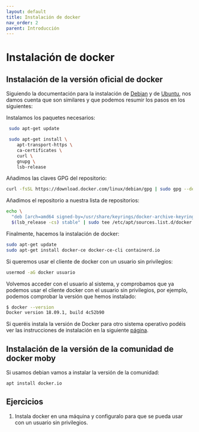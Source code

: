 ```yaml
---
layout: default
title: Instalación de docker
nav_order: 2
parent: Introducción
---
```

# Instalación de docker

## Instalación de la versión oficial de docker

Siguiendo la documentación para la instalación de [Debian](https://docs.docker.com/engine/install/debian/) y de [Ubuntu](https://docs.docker.com/engine/install/ubuntu/), nos damos cuenta que son similares y que podemos resumir los pasos en los siguientes:

Instalamos los paquetes necesarios:

```bash
 sudo apt-get update

 sudo apt-get install \
    apt-transport-https \
    ca-certificates \
    curl \
    gnupg \
    lsb-release
```

Añadimos las claves GPG del repositorio:

```bash
curl -fsSL https://download.docker.com/linux/debian/gpg | sudo gpg --dearmor -o /usr/share/keyrings/docker-archive-keyring.gpg
```

Añadimos el repositorio a nuestra lista de repositorios:

```bash
echo \
  "deb [arch=amd64 signed-by=/usr/share/keyrings/docker-archive-keyring.gpg] https://download.docker.com/linux/debian \
  $(lsb_release -cs) stable" | sudo tee /etc/apt/sources.list.d/docker.list > /dev/null
```

Finalmente, hacemos la instalación de docker:

```bash
sudo apt-get update
sudo apt-get install docker-ce docker-ce-cli containerd.io
```

Si queremos usar el cliente de docker con un usuario sin privilegios:

```bash
usermod -aG docker usuario
```

Volvemos acceder con el usuario al sistema, y comprobamos que ya podemos usar el cliente docker con el usuario sin privilegios, por ejemplo, podemos comprobar la versión que hemos instalado:

```bash
$ docker --version
Docker version 18.09.1, build 4c52b90
```

Si queréis instala la versión de Docker para otro sistema operativo podéis ver las instrucciones de instalación en la siguiente [página](https://docs.docker.com/get-docker/).

## Instalación de la versión de la comunidad de docker moby

Si usamos debian vamos a instalar la versión de la comunidad:

```bash
apt install docker.io
```

## Ejercicios

1. Instala docker en una máquina y configuralo para que se pueda usar con un usuario sin privilegios.